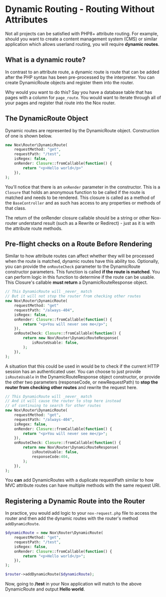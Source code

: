 # Dynamic Routing - Routing Without Attributes
Not all projects can be satisfied with PHP8+ attribute routing. For example, should you want to create a content management system (CMS) or similar application which allows userland routing, you will require **dynamic routes**.

## What is a dynamic route?
In contrast to an attribute route, a dynamic route is route that can be added after the PHP syntax has been pre-processed by the interpreter. You can create DynamicRoute objects and register them into the router.

Why would you want to do this? Say you have a database table that has pages with a column for `page_route`. You would want to iterate through all of your pages and register that route into the Nox router.

## The DynamicRoute Object
Dynamic routes are represented by the DynamicRoute object. Construction of one is shown below.
```php
new Nox\Router\DynamicRoute(
    requestMethod: "get",
    requestPath: "/test",
    isRegex: false,
    onRender: Closure::fromCallable(function() {
        return "<p>Hello world</p>"
    }),
);
```

You'll notice that there is an `onRender` parameter in the constructor. This is a `Closure` that holds an anonymous function to be called if the route is matched and needs to be rendered. This closure is called as a method of the `BaseController` and as such has access to any properties or methods of that class.

The return of the onRender closure callable should be a string or other Nox-router understand result (such as a Rewrite or Redirect) - just as it is with the attribute route methods.

## Pre-flight checks on a Route Before Rendering
Similar to how attribute routes can affect whether they will be processed when the route is matched, dynamic routes have this ability too. Optionally, you can provide the `onRouteCheck` parameter to the DynamicRoute constructor parameters. This function is called **if the route is matched**. You can perform logic in this function to determine if the route can be usable. This Closure's callable **must return** a DynamicRouteResponse object.

```php
// This DynamicRoute will _never_ match
// But it will not stop the router from checking other routes
new Nox\Router\DynamicRoute(
    requestMethod: "get"
    requestPath: "/always-404",
    isRegex: false,
    onRender: Closure::fromCallable(function() {
        return "<p>You will never see me</p>";
    }),
    onRouteCheck: Closure::fromCallable(function() {
        return new Nox\Router\DynamicRouteResponse(
            isRouteUsable: false,
        );
    }),
);
```

A situation that this could be used in would be to check if the current HTTP session has an authenticated user. You can choose to just provide `isRouteUsable` in the DynamicRouteResponse object constructor, or provide the other two parameters (responseCode, or newRequestPath) to **stop the router from checking other routes** and rewrite the request here.

```php
// This DynamicRoute will _never_ match
// And it will cause the router to stop here instead
// of continuing to search for other routes
new Nox\Router\DynamicRoute(
    requestMethod: "get",
    requestPath: "/always-404",
    isRegex: false,
    onRender: Closure::fromCallable(function() {
        return "<p>You will never see me</p>";
    }),
    onRouteCheck: Closure::fromCallable(function() {
        return new Nox\Router\DynamicRouteResponse(
            isRouteUsable: false,
            responseCode:404,
        );
    }),
);
```

You **can** add DynamicRoutes with a duplicate requestPath similar to how MVC attribute routes can have multiple methods with the same request URI.

## Registering a Dynamic Route into the Router
In practice, you would add logic to your `nox-request.php` file to access the router and then add the dynamic routes with the router's method `addDynamicRoute`.

```php
$dynamicRoute = new Nox\Router\DynamicRoute(
    requestMethod: "get",
    requestPath: "/test",
    isRegex: false,
    onRender: Closure::fromCallable(function() {
        return "<p>Hello world</p>";
    }),
);

$router->addDynamicRoute($dynamicRoute);
```

Now, going to **/test** in your Nox application will match to the above DynamicRoute and output **Hello world**.